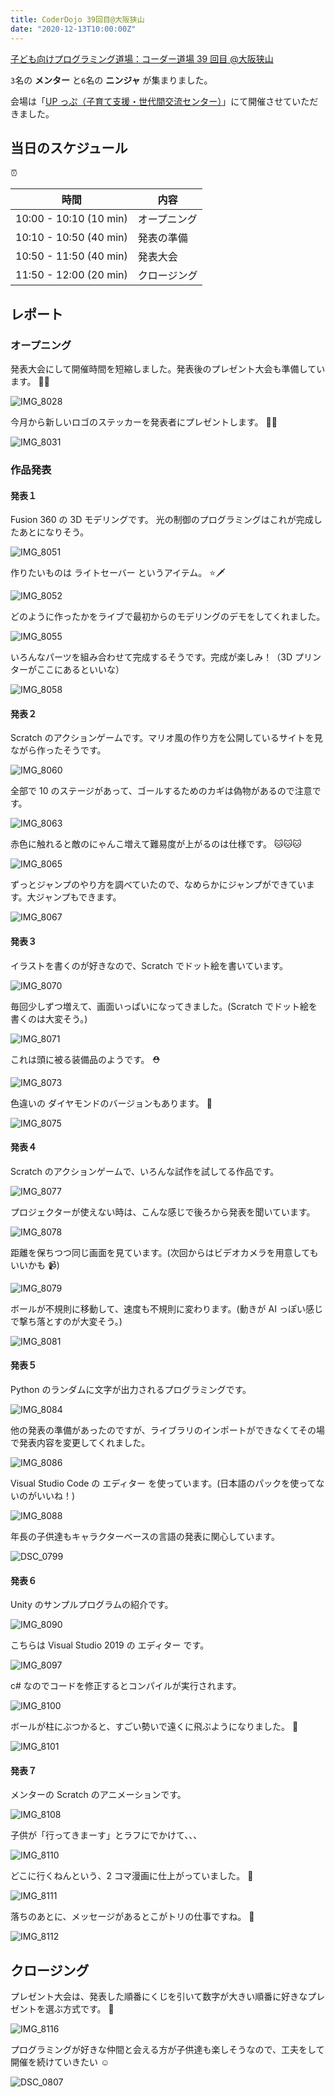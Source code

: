```yaml
---
title: CoderDojo 39回目@大阪狭山
date: "2020-12-13T10:00:00Z"
---
```


[子ども向けプログラミング道場：コーダー道場 39 回目 @大阪狭山](https://coderdojo-hommachi.doorkeeper.jp/events/114182)

`3`名の **メンター** と`6`名の **ニンジャ** が集まりました。

会場は「[UP っぷ（子育て支援・世代間交流センター）](http://www.city.osakasayama.osaka.jp/kosodate_kyoiku/kosodate/upp_kosodatesiensedaikankouryuusenta1/index.html)」にて開催させていただきました。

## 当日のスケジュール

⏰

| 時間                   | 内容         |
| ---------------------- | ------------ |
| 10:00 - 10:10 (10 min) | オープニング |
| 10:10 - 10:50 (40 min) | 発表の準備   |
| 10:50 - 11:50 (40 min) | 発表大会     |
| 11:50 - 12:00 (20 min) | クロージング |

## レポート

### オープニング

発表大会にして開催時間を短縮しました。発表後のプレゼント大会も準備しています。 🎄🎁

![IMG_8028](./IMG_8028.jpg)

今月から新しいロゴのステッカーを発表者にプレゼントします。 🌸🐉

![IMG_8031](./IMG_8031.jpg)

### 作品発表

#### 発表１

Fusion 360 の 3D モデリングです。 光の制御のプログラミングはこれが完成したあとになりそう。

![IMG_8051](./IMG_8051.jpg)

作りたいものは ライトセーバー というアイテム。 ⭐️🗡

![IMG_8052](./IMG_8052.jpg)

どのように作ったかをライブで最初からのモデリングのデモをしてくれました。

![IMG_8055](./IMG_8055.jpg)

いろんなパーツを組み合わせて完成するそうです。完成が楽しみ！（3D プリンターがここにあるといいな）

![IMG_8058](./IMG_8058.jpg)

#### 発表２

Scratch のアクションゲームです。マリオ風の作り方を公開しているサイトを見ながら作ったそうです。

![IMG_8060](./IMG_8060.jpg)

全部で 10 のステージがあって、ゴールするためのカギは偽物があるので注意です。

![IMG_8063](./IMG_8063.jpg)

赤色に触れると敵のにゃんこ増えて難易度が上がるのは仕様です。 🐱🐱🐱

![IMG_8065](./IMG_8065.jpg)

ずっとジャンプのやり方を調べていたので、なめらかにジャンプができています。大ジャンプもできます。

![IMG_8067](./IMG_8067.jpg)

#### 発表３

イラストを書くのが好きなので、Scratch でドット絵を書いています。

![IMG_8070](./IMG_8070.jpg)

毎回少しずつ増えて、画面いっぱいになってきました。(Scratch でドット絵を書くのは大変そう。)

![IMG_8071](./IMG_8071.jpg)

これは頭に被る装備品のようです。 ⛑

![IMG_8073](./IMG_8073.jpg)

色違いの ダイヤモンドのバージョンもあります。 💎

![IMG_8075](./IMG_8075.jpg)

#### 発表４

Scratch のアクションゲームで、いろんな試作を試してる作品です。

![IMG_8077](./IMG_8077.jpg)

プロジェクターが使えない時は、こんな感じで後ろから発表を聞いています。

![IMG_8078](./IMG_8078.jpg)

距離を保ちつつ同じ画面を見ています。(次回からはビデオカメラを用意してもいいかも 📹)

![IMG_8079](./IMG_8079.jpg)

ボールが不規則に移動して、速度も不規則に変わります。(動きが AI っぽい感じで撃ち落とすのが大変そう。)

![IMG_8081](./IMG_8081.jpg)

#### 発表５

Python のランダムに文字が出力されるプログラミングです。

![IMG_8084](./IMG_8084.jpg)

他の発表の準備があったのですが、ライブラリのインポートができなくてその場で発表内容を変更してくれました。

![IMG_8086](./IMG_8086.jpg)

Visual Studio Code の エディター を使っています。(日本語のパックを使ってないのがいいね！)

![IMG_8088](./IMG_8088.jpg)

年長の子供達もキャラクターベースの言語の発表に関心しています。

![DSC_0799](./DSC_0799.jpg)

#### 発表６

Unity のサンプルプログラムの紹介です。

![IMG_8090](./IMG_8090.jpg)

こちらは Visual Studio 2019 の エディター です。

![IMG_8097](./IMG_8097.jpg)

c# なのでコードを修正するとコンパイルが実行されます。

![IMG_8100](./IMG_8100.jpg)

ボールが柱にぶつかると、すごい勢いで遠くに飛ぶようになりました。 🏏

![IMG_8101](./IMG_8101.jpg)

#### 発表７

メンターの Scratch のアニメーションです。

![IMG_8108](./IMG_8108.jpg)

子供が「行ってきまーす」とラフにでかけて、、、

![IMG_8110](./IMG_8110.jpg)

どこに行くねんという、2 コマ漫画に仕上がっていました。 🚀

![IMG_8111](./IMG_8111.jpg)

落ちのあとに、メッセージがあるとこがトリの仕事ですね。 💮

![IMG_8112](./IMG_8112.jpg)

## クロージング

プレゼント大会は、発表した順番にくじを引いて数字が大きい順番に好きなプレゼントを選ぶ方式です。 🐳

![IMG_8116](./IMG_8116.jpg)

プログラミングが好きな仲間と会える方が子供達も楽しそうなので、工夫をして開催を続けていきたい ☺️

![DSC_0807](./DSC_0807.jpg)
